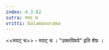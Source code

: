 ```yaml
---
index: 4.3.82
sutra: मयट् च
vritti: balamanorama
---
```


<<मयट् च>> - मयट् च । "उक्तविषये" इति शेषः ।